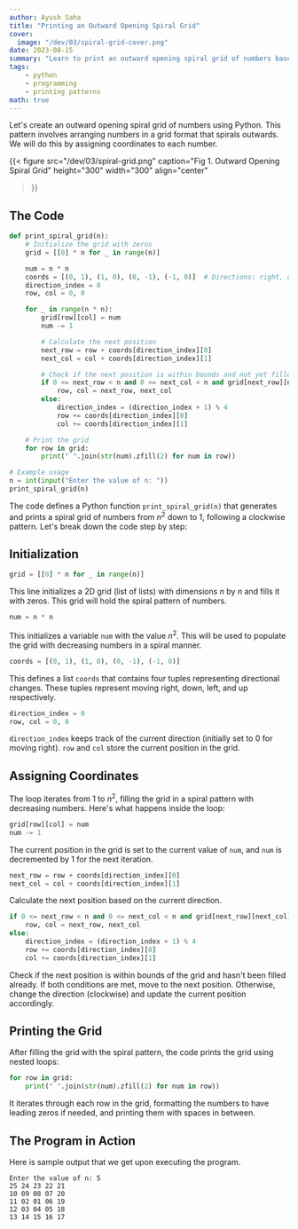 ```yaml
---
author: Ayush Saha
title: "Printing an Outward Opening Spiral Grid"
cover:
  image: "/dev/03/spiral-grid-cover.png"
date: 2023-08-15
summary: "Learn to print an outward opening spiral grid of numbers based on user input."
tags:
    - python
    - programming
    - printing patterns
math: true
---
```


Let's create an outward opening spiral grid of numbers using Python. This pattern involves arranging numbers in a grid format that spirals outwards. We will do this by assigning coordinates to each number.

{{< figure
  src="/dev/03/spiral-grid.png"
  caption="Fig 1. Outward Opening Spiral Grid"
  height="300"
  width="300"
  align="center"
>}}

## The Code

```python
def print_spiral_grid(n):
    # Initialize the grid with zeros
    grid = [[0] * n for _ in range(n)]

    num = n * n
    coords = [(0, 1), (1, 0), (0, -1), (-1, 0)]  # Directions: right, down, left, up
    direction_index = 0
    row, col = 0, 0

    for _ in range(n * n):
        grid[row][col] = num
        num -= 1

        # Calculate the next position
        next_row = row + coords[direction_index][0]
        next_col = col + coords[direction_index][1]

        # Check if the next position is within bounds and not yet filled
        if 0 <= next_row < n and 0 <= next_col < n and grid[next_row][next_col] == 0:
            row, col = next_row, next_col
        else:
            direction_index = (direction_index + 1) % 4
            row += coords[direction_index][0]
            col += coords[direction_index][1]

    # Print the grid
    for row in grid:
        print(" ".join(str(num).zfill(2) for num in row))

# Example usage
n = int(input("Enter the value of n: "))
print_spiral_grid(n)
```

The code defines a Python function `print_spiral_grid(n)` that generates and prints a spiral grid of numbers from $n^2$ down to 1, following a clockwise pattern. Let's break down the code step by step:

## Initialization

```python
grid = [[0] * n for _ in range(n)]
```

This line initializes a 2D grid (list of lists) with dimensions $n$ by $n$ and fills it with zeros. This grid will hold the spiral pattern of numbers.

```python
num = n * n
```

This initializes a variable `num` with the value $n^2$. This will be used to populate the grid with decreasing numbers in a spiral manner.

```python
coords = [(0, 1), (1, 0), (0, -1), (-1, 0)]
```

This defines a list `coords` that contains four tuples representing directional changes. These tuples represent moving right, down, left, and up respectively.

```python
direction_index = 0
row, col = 0, 0
```

`direction_index` keeps track of the current direction (initially set to 0 for moving right). `row` and `col` store the current position in the grid.

## Assigning Coordinates

The loop iterates from 1 to $n^2$, filling the grid in a spiral pattern with decreasing numbers. Here's what happens inside the loop:

```python
grid[row][col] = num
num -= 1
```

The current position in the grid is set to the current value of `num`, and `num` is decremented by 1 for the next iteration.

```python
next_row = row + coords[direction_index][0]
next_col = col + coords[direction_index][1]
```

Calculate the next position based on the current direction.

```python
if 0 <= next_row < n and 0 <= next_col < n and grid[next_row][next_col] == 0:
    row, col = next_row, next_col
else:
    direction_index = (direction_index + 1) % 4
    row += coords[direction_index][0]
    col += coords[direction_index][1]
```

Check if the next position is within bounds of the grid and hasn't been filled already. If both conditions are met, move to the next position. Otherwise, change the direction (clockwise) and update the current position accordingly.


## Printing the Grid

After filling the grid with the spiral pattern, the code prints the grid using nested loops:

```python
for row in grid:
    print(" ".join(str(num).zfill(2) for num in row))
```

It iterates through each row in the grid, formatting the numbers to have leading zeros if needed, and printing them with spaces in between.

## The Program in Action

Here is sample output that we get upon executing the program.

```console
Enter the value of n: 5
25 24 23 22 21
10 09 08 07 20
11 02 01 06 19
12 03 04 05 18
13 14 15 16 17
```